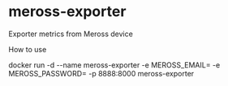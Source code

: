 # meross-exporter
Exporter metrics from Meross device


How to use

docker run -d --name meross-exporter -e MEROSS_EMAIL=<EMAIL> -e MEROSS_PASSWORD=<PASSWORD> -p 8888:8000 meross-exporter
